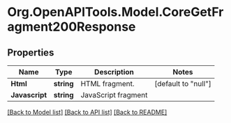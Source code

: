 # Org.OpenAPITools.Model.CoreGetFragment200Response

## Properties

Name | Type | Description | Notes
------------ | ------------- | ------------- | -------------
**Html** | **string** | HTML fragment. | [default to "null"]
**Javascript** | **string** | JavaScript fragment | 

[[Back to Model list]](../README.md#documentation-for-models) [[Back to API list]](../README.md#documentation-for-api-endpoints) [[Back to README]](../README.md)

